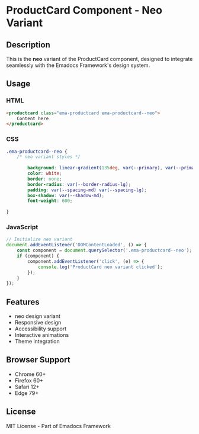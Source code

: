 # ProductCard Component - Neo Variant

## Description
This is the **neo** variant of the ProductCard component, designed to integrate seamlessly with the Emadocs Framework's design system.

## Usage

### HTML
```html
<productcard class="ema-productcard ema-productcard--neo">
    Content here
</productcard>
```

### CSS
```css
.ema-productcard--neo {
    /* neo variant styles */
    
        background: linear-gradient(135deg, var(--primary), var(--primary-dark));
        color: white;
        border: none;
        border-radius: var(--border-radius-lg);
        padding: var(--spacing-md) var(--spacing-lg);
        box-shadow: var(--shadow-md);
        font-weight: 600;
    
}
```

### JavaScript
```javascript
// Initialize neo variant
document.addEventListener('DOMContentLoaded', () => {
    const component = document.querySelector('.ema-productcard--neo');
    if (component) {
        component.addEventListener('click', (e) => {
            console.log('ProductCard neo variant clicked');
        });
    }
});
```

## Features
- neo design variant
- Responsive design
- Accessibility support
- Interactive animations
- Theme integration

## Browser Support
- Chrome 60+
- Firefox 60+
- Safari 12+
- Edge 79+

## License
MIT License - Part of Emadocs Framework
